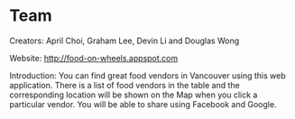 # Team

Creators: April Choi, Graham Lee, Devin Li and Douglas Wong

Website: http://food-on-wheels.appspot.com

Introduction: You can find great food vendors in Vancouver using this web application. There is a list of food vendors in the table and the corresponding location will be shown on the Map when you click a particular vendor. You will be able to share using Facebook and Google. 